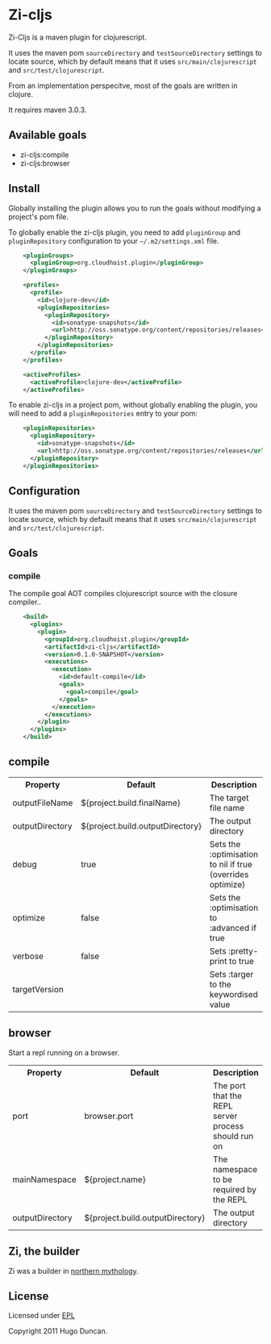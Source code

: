 # Zi-cljs

Zi-Cljs is a maven plugin for clojurescript.

It uses the maven pom `sourceDirectory` and `testSourceDirectory` settings to
locate source, which by default means that it uses `src/main/clojurescript` and
`src/test/clojurescript`.

From an implementation perspecitve, most of the goals are written in clojure.

It requires maven 3.0.3.

## Available goals

 * zi-cljs:compile
 * zi-cljs:browser

## Install

Globally installing the plugin allows you to run the goals without modifying
a project's pom file.

To globally enable the zi-cljs plugin, you need to add `pluginGroup` and
`pluginRepository` configuration to your `~/.m2/settings.xml` file.

```xml
    <pluginGroups>
      <pluginGroup>org.cloudhoist.plugin</pluginGroup>
    </pluginGroups>
```

```xml
    <profiles>
      <profile>
        <id>clojure-dev</id>
        <pluginRepositories>
          <pluginRepository>
            <id>sonatype-snapshots</id>
            <url>http://oss.sonatype.org/content/repositories/releases</url>
          </pluginRepository>
        </pluginRepositories>
      </profile>
    </profiles>

    <activeProfiles>
      <activeProfile>clojure-dev</activeProfile>
    </activeProfiles>
```

To enable zi-cljs in a project pom, without globally enabling the plugin, you
will need to add a `pluginRepositories` entry to your pom:

```xml
    <pluginRepositories>
      <pluginRepository>
        <id>sonatype-snapshots</id>
        <url>http://oss.sonatype.org/content/repositories/releases</url>
      </pluginRepository>
    </pluginRepositories>
```

## Configuration

It uses the maven pom `sourceDirectory` and `testSourceDirectory` settings to
locate source, which by default means that it uses `src/main/clojurescript` and
`src/test/clojurescript`.

## Goals

### compile

The compile goal AOT compiles clojurescript source with the closure compiler..

```xml
    <build>
      <plugins>
        <plugin>
          <groupId>org.cloudhoist.plugin</groupId>
          <artifactId>zi-cljs</artifactId>
          <version>0.1.0-SNAPSHOT</version>
          <executions>
            <execution>
              <id>default-compile</id>
              <goals>
                <goal>compile</goal>
              </goals>
            </execution>
          </executions>
        </plugin>
      </plugins>
    </build>
```

## compile

<table>
  <tr>
    <th>Property</th>
    <th>Default</th>
    <th>Description</th>
  </tr>
  <tr>
    <td>outputFileName</td>
    <td>${project.build.finalName}</td>
    <td>The target file name</td>
  </tr>
  <tr>
    <td>outputDirectory</td>
    <td>${project.build.outputDirectory}</td>
    <td>The output directory</td>
  </tr>
  <tr>
    <td>debug</td>
    <td>true</td>
    <td>Sets the :optimisation to nil if true (overrides optimize)</td>
  </tr>
  <tr>
    <td>optimize</td>
    <td>false</td>
    <td>Sets the :optimisation to :advanced if true</td>
  </tr>
  <tr>
    <td>verbose</td>
    <td>false</td>
    <td>Sets :pretty-print to true</td>
  </tr>
  <tr>
    <td>targetVersion</td>
    <td></td>
    <td>Sets :targer to the keywordised value</td>
  </tr>
</table>

## browser

Start a repl running on a browser.

<table>
  <tr>
    <th>Property</th>
    <th>Default</th>
    <th>Description</th>
  </tr>
  <tr>
    <td>port</td>
    <td>browser.port</td>
    <td>The port that the REPL server process should run on</td>
  </tr>
  <tr>
    <td>mainNamespace</td>
    <td>${project.name}</td>
    <td>The namespace to be required by the REPL</td>
  </tr>
  <tr>
    <td>outputDirectory</td>
    <td>${project.build.outputDirectory}</td>
    <td>The output directory</td>
  </tr>
</table>

## Zi, the builder

Zi was a builder in [northern mythology](http://www.pitt.edu/~dash/mbuilder.html#eckwadt).

## License

Licensed under [EPL](http://www.eclipse.org/legal/epl-v10.html)

Copyright 2011 Hugo Duncan.
